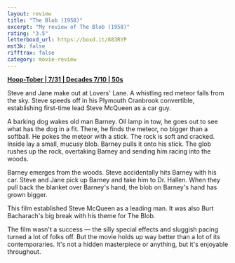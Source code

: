 ```yaml
---
layout: review
title: "The Blob (1958)"
excerpt: "My review of The Blob (1958)"
rating: "3.5"
letterboxd_url: https://boxd.it/883RYP
mst3k: false
rifftrax: false
category: movie-review
---
```


<b><a href="https://boxd.it/pRQY0" title="Hoop-Tober | 7/31 | Decades 7/10 | 50s" target="_blank" rel="noopener">Hoop-Tober | 7/31 | Decades 7/10 | 50s</a></b>

Steve and Jane make out at Lovers' Lane. A whistling red meteor falls from the sky. Steve speeds off in his Plymouth Cranbrook convertible, establishing first-time lead Steve McQueen as a car guy.

A barking dog wakes old man Barney. Oil lamp in tow, he goes out to see what has the dog in a fit. There, he finds the meteor, no bigger than a softball. He pokes the meteor with a stick. The rock is soft and cracked. Inside lay a small, mucusy blob. Barney pulls it onto his stick. The glob rushes up the rock, overtaking Barney and sending him racing into the woods.

Barney emerges from the woods. Steve accidentally hits Barney with his car. Steve and Jane pick up Barney and take him to Dr. Hallen. When they pull back the blanket over Barney's hand, the blob on Barney's hand has grown bigger.

This film established Steve McQueen as a leading man. It was also Burt Bacharach's big break with his theme for The Blob.

The film wasn't a success — the silly special effects and sluggish pacing turned a lot of folks off. But the movie holds up way better than a lot of its contemporaries. It's not a hidden masterpiece or anything, but it's enjoyable throughout.
